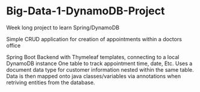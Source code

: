 # Big-Data-1-DynamoDB-Project
Week long project to learn Spring/DynamoDB

Simple CRUD application for creation of appointments within a doctors office

Spring Boot Backend with Thymeleaf templates, connecting to a local DynamoDB instance
One table to track appointment time, date, Etc. Uses a document data type for customer information nested within the same table.
Data is then mapped onto java classes/variables via annotations when retriving entities from the database.
